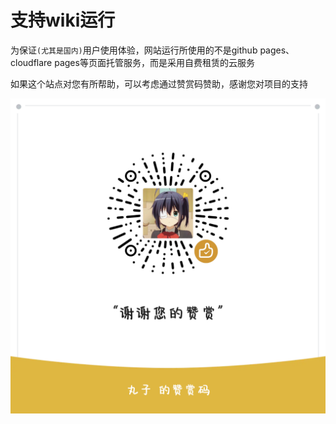 # 支持wiki运行

为保证`(尤其是国内)`用户使用体验，网站运行所使用的不是github pages、cloudflare pages等页面托管服务，而是采用自费租赁的云服务

如果这个站点对您有所帮助，可以考虑通过赞赏码赞助，感谢您对项目的支持

![微信赞赏码](./assets/赞赏码.png)